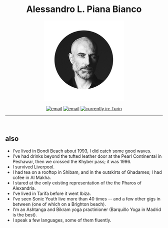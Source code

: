 <h1 align="center">Alessandro L. Piana Bianco</h1>
<p align="center">
  <img src="alpb.png" alt="Alessandro L. Piana Bianco" longdesc="Alessandro L. Piana Bianco. Strategic Design & Product Innovation Post-Brand Creative Direction">
</p>

<p align="center">
  <a href="https://pianabianco.com"><img src="https://img.shields.io/badge/pianabianco.com-black.svg" alt="email"></a>
  <a href="mailto:a@pianabianco.com"><img src="https://img.shields.io/badge/a@pianabianco.com-orange.svg" alt="email"></a>
  <a href="https://w3w.co/describe.logged.gosh"><img src="https://img.shields.io/badge/location-%2F%2F%2Fdescribe.logged.gosh-blue?style=flat-square&link=https%3A%2F%2Fw3w.co%2Fdescribe.logged.gosh" alt="currently in: Turin"></a>

</p>

---



<br/>

## also

- I've lived in Bondi Beach about 1993, I did catch some good waves.
- I've had drinks beyond the tufted leather door at the Pearl Continental in Peshawar, then we crossed the Khyber pass; it was 1996.
- I survived Liverpool.
- I had tea on a rooftop in Shibam, and in the outskirts of Ghadames; I had cofee in Al Makha.
- I stared at the only existing representation of the the Pharos of Alexandria.
- I've lived in Tarifa before it went Ibiza.
- I've seen Sonic Youth live more than 40 times -- and a few other gigs in between (one of which on a Brighton beach).
- I'm an Ashtanga and Bikram yoga practinioner (Barquillo Yoga in Madrid is the best).
- I speak a few languages, some of them fluently.
